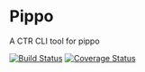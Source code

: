 # Pippo
A CTR CLI tool for pippo

[![Build Status](https://travis-ci.org/hellsan631/Pippo.svg?branch=master)](https://travis-ci.org/hellsan631/Pippo) [![Coverage Status](https://coveralls.io/repos/hellsan631/Pippo/badge.svg?branch=master&service=github)](https://coveralls.io/github/hellsan631/Pippo?branch=master)
